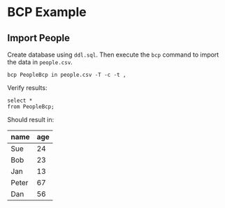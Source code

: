 # BCP Example

## Import People

Create database using `ddl.sql`. Then execute the `bcp` command to import the data in `people.csv`.

``` /bin/bash
bcp PeopleBcp in people.csv -T -c -t ,
```

Verify results:

``` /bin/bash
select *
from PeopleBcp;
```
Should result in:

| name | age |
| ---- | --- |
| Sue | 24 |
| Bob | 23 |
| Jan | 13 |
| Peter | 67 |
| Dan | 56 |